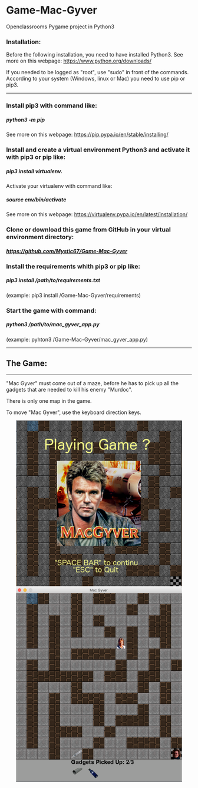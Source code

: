 # Game-Mac-Gyver
Openclassrooms Pygame project in Python3


### Installation:
Before the following installation, you need to have installed Python3.
See more on this webpage:
https://www.python.org/downloads/

If you needed to be logged as "root", use "sudo" in front of the commands.
According to your system (Windows, linux or Mac) you need to use pip or pip3.
__________________________________________________________________________________________________________________________
### Install pip3 with command like:
  ##### python3 -m pip
See more on this webpage:
https://pip.pypa.io/en/stable/installing/

### Install and create a virtual environment Python3 and activate it with pip3 or pip like:
  ##### pip3 install virtualenv.
  Activate your virtualenv with command like:
  ##### source env/bin/activate     
See more on this webpage:
https://virtualenv.pypa.io/en/latest/installation/

### Clone or download this game from GitHub in your virtual environment directory: 
  ##### https://github.com/Mystic67/Game-Mac-Gyver
  
### Install the requirements whith pip3 or pip like:
  ##### pip3 install /path/to/requirements.txt   
  (example: pip3 install /Game-Mac-Gyver/requirements)

### Start the game with command:  
  ##### python3 /path/to/mac_gyver_app.py
  (example: pyhton3 /Game-Mac-Gyver/mac_gyver_app.py)
__________________________________________________________________________________________________________________________



## The Game:
__________________________________________________________________________________________________________________________
"Mac Gyver" must come out of a maze, before he has to pick up all the gadgets that are needed to kill his enemy "Murdoc".

There is only one map in the game.

To move "Mac Gyver", use the keyboard direction keys.

<div align="center">
    <img src="/images/Game_MacGyver.png" width="450px"</img> </br>
    <img src="/images/Mac_Gyver_game.png" width="450px"</img> 
</div>
